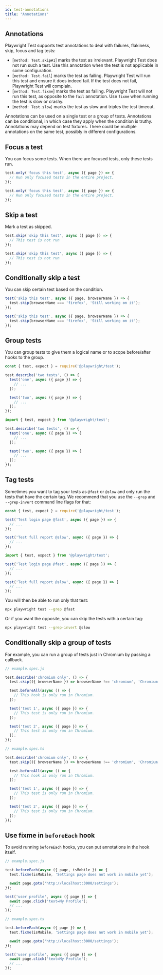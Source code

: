 ```yaml
---
id: test-annotations
title: "Annotations"
---
```


<!-- TOC -->

## Annotations

Playwright Test supports test annotations to deal with failures, flakiness, skip, focus and tag tests:
- [`method: Test.skip#1`] marks the test as irrelevant. Playwright Test does not run such a test. Use this annotation when the test is not applicable in some configuration.
- [`method: Test.fail`] marks the test as failing. Playwright Test will run this test and ensure it does indeed fail. If the test does not fail, Playwright Test will complain.
- [`method: Test.fixme`] marks the test as failing. Playwright Test will not run this test, as opposite to the `fail` annotation. Use `fixme` when running the test is slow or crashy.
- [`method: Test.slow`] marks the test as slow and triples the test timeout.

Annotations can be used on a single test or a group of tests. Annotations can be conditional, in which case they apply when the condition is truthy. Annotations may depend on test fixtures. There could be multiple annotations on the same test, possibly in different configurations.

## Focus a test

You can focus some tests. When there are focused tests, only these tests run.

```js js-flavor=js
test.only('focus this test', async ({ page }) => {
  // Run only focused tests in the entire project.
});
```

```js js-flavor=ts
test.only('focus this test', async ({ page }) => {
  // Run only focused tests in the entire project.
});
```

## Skip a test

Mark a test as skipped.

```js js-flavor=js
test.skip('skip this test', async ({ page }) => {
  // This test is not run
});
```

```js js-flavor=ts
test.skip('skip this test', async ({ page }) => {
  // This test is not run
});
```

## Conditionally skip a test

You can skip certain test based on the condition.

```js js-flavor=js
test('skip this test', async ({ page, browserName }) => {
  test.skip(browserName === 'firefox', 'Still working on it');
});
```

```js js-flavor=ts
test('skip this test', async ({ page, browserName }) => {
  test.skip(browserName === 'firefox', 'Still working on it');
});
```

## Group tests

You can group tests to give them a logical name or to scope before/after hooks to the group.

```js js-flavor=js
const { test, expect } = require('@playwright/test');

test.describe('two tests', () => {
  test('one', async ({ page }) => {
    // ...
  });

  test('two', async ({ page }) => {
    // ...
  });
});
```

```js js-flavor=ts
import { test, expect } from '@playwright/test';

test.describe('two tests', () => {
  test('one', async ({ page }) => {
    // ...
  });

  test('two', async ({ page }) => {
    // ...
  });
});
```

## Tag tests

Sometimes you want to tag your tests as `@fast` or `@slow` and only run the tests that have the certain tag. We recommend that you use the `--grep` and `--grep-invert` command line flags for that:

```js js-flavor=js
const { test, expect } = require('@playwright/test');

test('Test login page @fast', async ({ page }) => {
  // ...
});

test('Test full report @slow', async ({ page }) => {
  // ...
});
```

```js js-flavor=ts
import { test, expect } from '@playwright/test';

test('Test login page @fast', async ({ page }) => {
  // ...
});

test('Test full report @slow', async ({ page }) => {
  // ...
});
```

You will then be able to run only that test:

```bash
npx playwright test --grep @fast
```

Or if you want the opposite, you can skip the tests with a certain tag:

```bash
npx playwright test --grep-invert @slow
```

## Conditionally skip a group of tests

For example, you can run a group of tests just in Chromium by passing a callback.

```js js-flavor=js
// example.spec.js

test.describe('chromium only', () => {
  test.skip(({ browserName }) => browserName !== 'chromium', 'Chromium only!');

  test.beforeAll(async () => {
    // This hook is only run in Chromium.
  });

  test('test 1', async ({ page }) => {
    // This test is only run in Chromium.
  });

  test('test 2', async ({ page }) => {
    // This test is only run in Chromium.
  });
});
```

```js js-flavor=ts
// example.spec.ts

test.describe('chromium only', () => {
  test.skip(({ browserName }) => browserName !== 'chromium', 'Chromium only!');

  test.beforeAll(async () => {
    // This hook is only run in Chromium.
  });

  test('test 1', async ({ page }) => {
    // This test is only run in Chromium.
  });

  test('test 2', async ({ page }) => {
    // This test is only run in Chromium.
  });
});
```

## Use fixme in `beforeEach` hook

To avoid running `beforeEach` hooks, you can put annotations in the hook itself.

```js js-flavor=js
// example.spec.js

test.beforeEach(async ({ page, isMobile }) => {
  test.fixme(isMobile, 'Settings page does not work in mobile yet');

  await page.goto('http://localhost:3000/settings');
});

test('user profile', async ({ page }) => {
  await page.click('text=My Profile');
  // ...
});
```

```js js-flavor=ts
// example.spec.ts

test.beforeEach(async ({ page }) => {
  test.fixme(isMobile, 'Settings page does not work in mobile yet');

  await page.goto('http://localhost:3000/settings');
});

test('user profile', async ({ page }) => {
  await page.click('text=My Profile');
  // ...
});
```
